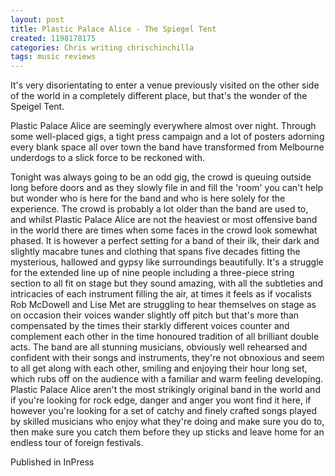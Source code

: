 ```yaml
---
layout: post
title: Plastic Palace Alice - The Spiegel Tent
created: 1198178175
categories: Chris writing chrischinchilla
tags: music reviews
---
```


It's very disorientating to enter a venue previously visited on the other side of the world in a completely different place, but that's the wonder of the Speigel Tent.

Plastic Palace Alice are seemingly everywhere almost over night. Through some well-placed gigs, a tight press campaign and a lot of posters adorning every blank space all over town the band have transformed from Melbourne underdogs to a slick force to be reckoned with.

Tonight was always going to be an odd gig, the crowd is queuing outside long before doors and as they slowly file in and fill the 'room' you can't help but wonder who is here for the band and who is here solely for the experience. The crowd is probably a lot older than the band are used to, and whilst Plastic Palace Alice are not the heaviest or most offensive band in the world there are times when some faces in the crowd look somewhat phased. It is however a perfect setting for a band of their ilk, their dark and slightly macabre tunes and clothing that spans five decades fitting the mysterious, hallowed and gypsy like surroundings beautifully. It's a struggle for the extended line up of nine people including a three-piece string section to all fit on stage but they sound amazing, with all the subtleties and intricacies of each instrument filling the air, at times it feels as if vocalists Rob McDowell and Lise Met are struggling to hear themselves on stage as on occasion their voices wander slightly off pitch but that's more than compensated by the times their starkly different voices counter and complement each other in the time honoured tradition of all brilliant double acts. The band are all stunning musicians, obviously well rehearsed and confident with their songs and instruments, they're not obnoxious and seem to all get along with each other, smiling and enjoying their hour long set, which rubs off on the audience with a familiar and warm feeling developing. Plastic Palace Alice aren't the most strikingly original band in the world and if you're looking for rock edge, danger and anger you wont find it here, if however you're looking for a set of catchy and finely crafted songs played by skilled musicians who enjoy what they're doing and make sure you do to, then make sure you catch them before they up sticks and leave home for an endless tour of foreign festivals.

Published in InPress
